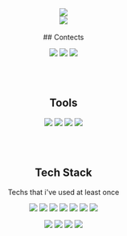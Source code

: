<div align=center>
 <img src="https://capsule-render.vercel.app/api?type=waving&color=gradient&height=350&section=header&text=Doy's%20Github%20profile&fontSize=55&fontAlign=65&desc=Welcome%20to%20my%20Github%20profile&descSize=15&descAlign=82.7&fontColor=ffffff">

<div align=center>
<img src="https://github-readme-stats.vercel.app/api?username=leedo97y&show_icons=true&theme=dark&hide_border=true"/> 
<br></br>
## Contects

<a href="https://velog.io/@dlehdus97" target="_blank"><img src="https://img.shields.io/badge/velog-20C997?style=for-the-badge&logo=velog&logoColor=white"/></a> <a href="https://www.instagram.com/leedo_dev/" target="_blank"><img src="https://img.shields.io/badge/instagram-E4405F?style=for-the-badge&logo=instagram&logoColor=white"/></a> <a href="mailto:peas5416@gmail.com" target="_blank"><img src="https://img.shields.io/badge/Gmail-EA4335?style=for-the-badge&logo=gmail&logoColor=white"/></a>

<br></br>
## Tools
<img src="https://img.shields.io/badge/Visual Studio Code-007ACC?style=for-the-badge&logo=Visual Studio Code&logoColor=white"/> <img src="https://img.shields.io/badge/Notion-000000?style=for-the-badge&logo=Notion&logoColor=white"/> <img src="https://img.shields.io/badge/Sourcetree-0052CC?style=for-the-badge&logo=sourcetree&logoColor=white"/> <img src="https://img.shields.io/badge/Pycharm-000000?style=for-the-badge&logo=Pycharm&logoColor=white"/>


<br></br>
## Tech Stack
Techs that i've used at least once

<img src="https://img.shields.io/badge/javascript-F7DF1E?style=for-the-badge&logo=javascript&logoColor=black"/> <img src="https://img.shields.io/badge/sass-CC6699?style=for-the-badge&logo=sass&logoColor=white"/> <img src="https://img.shields.io/badge/Node.js-339933?style=for-the-badge&logo=Node.js&logoColor=white"/> <img src="https://img.shields.io/badge/css-1572B6?style=for-the-badge&logo=css3&logoColor=white"/> <img src="https://img.shields.io/badge/html-E34F26?style=for-the-badge&logo=html5&logoColor=white"/> <img src="https://img.shields.io/badge/Flask-000000?style=for-the-badge&logo=Flask&logoColor=white"/> <img src="https://img.shields.io/badge/React-61DAFB?style=for-the-badge&logo=React&logoColor=black"/>

<img src="https://img.shields.io/badge/python-3776AB?style=for-the-badge&logo=python&logoColor=white"/> <img src="https://img.shields.io/badge/mySQL-4479A1?style=for-the-badge&logo=mysql&logoColor=white"/> <img src="https://img.shields.io/badge/mongoDB-47A248?style=for-the-badge&logo=mongoDB&logoColor=white"/> <img src="https://img.shields.io/badge/ R-276DC3?style=for-the-badge&logo=R&logoColor=white"/> 

 </div>



